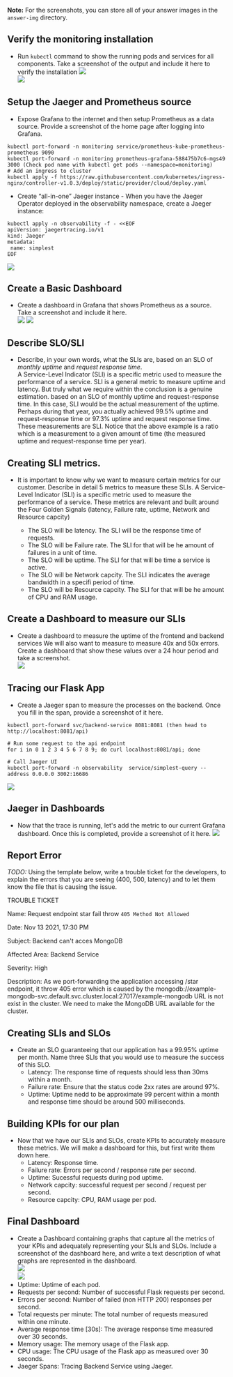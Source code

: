 [//]: # (Image References)

[image1]: ./answer-img/Exposing_Grafana.png
[image2]: ./answer-img/verify_the_monitoring_installation.png
[image3]: ./answer-img/dataSourcePrometheus2.png
[image4]: ./answer-img/dataSourcePrometheus.png
[image5]: ./answer-img/jaegerSpan.png
[image6]: ./answer-img/jaegerGrafana.png
[image7]: ./answer-img/SLIs.png  
[image8]: ./answer-img/SLIs2.png
[image9]: ./answer-img/pods.png


**Note:** For the screenshots, you can store all of your answer images in the `answer-img` directory.

## Verify the monitoring installation

* Run `kubectl` command to show the running pods and services for all components. Take a screenshot of the output and include it here to verify the installation
![][image2]  
![][image9]  
## Setup the Jaeger and Prometheus source
* Expose Grafana to the internet and then setup Prometheus as a data source. Provide a screenshot of the home page after logging into Grafana.  
```
kubectl port-forward -n monitoring service/prometheus-kube-prometheus-prometheus 9090
kubectl port-forward -n monitoring prometheus-grafana-588475b7c6-mgs49  3000 (Check pod name with kubectl get pods --namespace=monitoring)
# Add an ingress to cluster
kubectl apply -f https://raw.githubusercontent.com/kubernetes/ingress-nginx/controller-v1.0.3/deploy/static/provider/cloud/deploy.yaml
```
* Create “all-in-one” Jaeger instance - When you have the Jaeger Operator deployed in the observability namespace, create a Jaeger instance:  
```
kubectl apply -n observability -f - <<EOF
apiVersion: jaegertracing.io/v1
kind: Jaeger
metadata:
 name: simplest
EOF
```  
![][image1]  
## Create a Basic Dashboard
* Create a dashboard in Grafana that shows Prometheus as a source. Take a screenshot and include it here.  
![][image3] 
![][image4] 
## Describe SLO/SLI
* Describe, in your own words, what the SLIs are, based on an SLO of *monthly uptime* and *request response time*.  
A Service-Level Indicator (SLI) is a specific metric used to measure the performance of a service. SLI is a general metric to measure uptime and latency.  But truly what we require within the conclusion is a genuine estimation.  based on an SLO of monthly uptime and request-response time. In this case,  SLI would be the actual measurement of the uptime. Perhaps during that year, you actually achieved 99.5% uptime and request-response time or 97.3% uptime and request response time. These measurements are SLI. Notice that the above example is a ratio which is a measurement to a given amount of time (the measured uptime and request-response time per year).   
## Creating SLI metrics.
* It is important to know why we want to measure certain metrics for our customer. Describe in detail 5 metrics to measure these SLIs. 
A Service-Level Indicator (SLI) is a specific metric used to measure the performance of a service. These metrics are relevant and built around the Four Golden Signals (latency, Failure rate, uptime, Network and Resource capcity)

  * The SLO will be latency. The SLI will be the response time of requests.   
  * The SLO will be Failure rate. The SLI for that will be he amount of failures in a unit of time.  
  * The SLO will be uptime. The SLI for that will be time a service is active.  
  * The SLO will be Network capcity. The SLI indicates the average bandwidth in a specifi period of time.  
  * The SLO will be Resource capcity. The SLI for that will be he amount of CPU and RAM usage.

## Create a Dashboard to measure our SLIs
* Create a dashboard to measure the uptime of the frontend and backend services We will also want to measure to measure 40x and 50x errors. Create a dashboard that show these values over a 24 hour period and take a screenshot.  
![][image7]

## Tracing our Flask App
*  Create a Jaeger span to measure the processes on the backend. Once you fill in the span, provide a screenshot of it here.
```
kubectl port-forward svc/backend-service 8081:8081 (then head to http://localhost:8081/api)

# Run some request to the api endpoint
for i in 0 1 2 3 4 5 6 7 8 9; do curl localhost:8081/api; done

# Call Jaeger UI
kubectl port-forward -n observability  service/simplest-query --address 0.0.0.0 3002:16686
```
![][image5]   
## Jaeger in Dashboards
* Now that the trace is running, let's add the metric to our current Grafana dashboard. Once this is completed, provide a screenshot of it here.
![][image6] 
## Report Error
*TODO:* Using the template below, write a trouble ticket for the developers, to explain the errors that you are seeing (400, 500, latency) and to let them know the file that is causing the issue.

TROUBLE TICKET

Name: Request endpoint star fail throw `405 Method Not Allowed`

Date: Nov 13 2021, 17:30 PM

Subject: Backend can't acces MongoDB

Affected Area: Backend Service

Severity: High

Description:  As we port-forwarding the application accessing /star endpoint, it throw 405 error which is caused by the mongodb://example-mongodb-svc.default.svc.cluster.local:27017/example-mongodb URL is not exist in the cluster. We need to make the MongoDB URL available for the cluster.


## Creating SLIs and SLOs
* Create an SLO guaranteeing that our application has a 99.95% uptime per month. Name three SLIs that you would use to measure the success of this SLO.  
   - Latency: The response time of requests should less than 30ms within a month.
   - Failure rate: Ensure that the status code 2xx rates are around 97%.
   - Uptime: Uptime nedd to be approximate 99 percent within a month and response time should be around 500 milliseconds.
   
## Building KPIs for our plan
* Now that we have our SLIs and SLOs, create KPIs to accurately measure these metrics. We will make a dashboard for this, but first write them down here.  
   - Latency: Response time.  
   - Failure rate: Errors per second / response rate per second.    
   - Uptime: Sucessful requests during pod uptime.  
   - Network capcity: successful request per second /  request per second.  
   - Resource capcity: CPU, RAM usage per pod.  
## Final Dashboard
* Create a Dashboard containing graphs that capture all the metrics of your KPIs and adequately representing your SLIs and SLOs. Include a screenshot of the dashboard here, and write a text description of what graphs are represented in the dashboard.  
![][image7]  
![][image8]  
* Uptime: Uptime of each pod.  
* Requests per second: Number of successful Flask requests per second.  
* Errors per second: Number of failed (non HTTP 200) responses per second.  
* Total requests per minute: The total number of requests measured within one minute.    
* Average response time [30s]: The average response time measured over 30 seconds.   
* Memory usage: The memory usage of the Flask app.  
* CPU usage: The CPU usage of the Flask app as measured over 30 seconds.   
* Jaeger Spans: Tracing Backend Service using Jaeger.  
